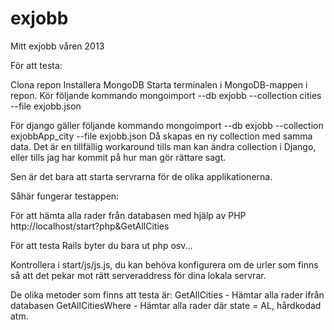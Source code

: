 exjobb
======

Mitt exjobb våren 2013

För att testa:

Clona repon
Installera MongoDB
Starta terminalen i MongoDB-mappen i repon.
Kör följande kommando mongoimport --db exjobb --collection cities --file exjobb.json

För django gäller följande kommando
mongoimport --db exjobb --collection exjobbApp_city --file exjobb.json
Då skapas en ny collection med samma data. Det är en tillfällig workaround tills man kan ändra collection i Django, eller tills jag har kommit på hur man gör rättare sagt.

Sen är det bara att starta servrarna för de olika applikationerna.

Såhär fungerar testappen:

För att hämta alla rader från databasen med hjälp av PHP
http://localhost/start?php&GetAllCities

För att testa Rails byter du bara ut php osv...

Kontrollera i start/js/js.js, du kan behöva konfigurera om de urler som finns så att det pekar mot rätt serveraddress för dina lokala servrar.


De olika metoder som finns att testa är:
GetAllCities - Hämtar alla rader ifrån databasen
GetAllCitiesWhere - Hämtar alla rader där state = AL, hårdkodad atm.
